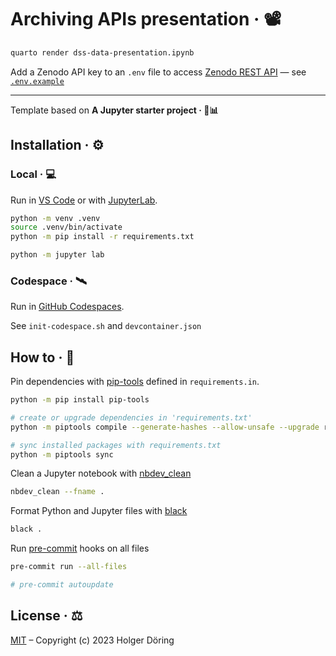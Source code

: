 # Archiving APIs presentation · 📽️

```sh
quarto render dss-data-presentation.ipynb
```

Add a Zenodo API key to an `.env` file to access [Zenodo REST API](https://developers.zenodo.org/) — see [`.env.example`](.env.example)

---

Template based on __A Jupyter starter project · 🚀📊__

## Installation · ⚙️

### Local · 💻

Run in [VS Code](https://code.visualstudio.com/docs/datascience/jupyter-notebooks) or with [JupyterLab](https://jupyterlab.readthedocs.io/en/latest/).

```sh
python -m venv .venv
source .venv/bin/activate
python -m pip install -r requirements.txt

python -m jupyter lab
```

### Codespace · 🛰️

Run in [GitHub Codespaces](https://docs.github.com/en/codespaces/overview).

See `init-codespace.sh` and `devcontainer.json`

## How to · 🤔

Pin dependencies with [pip-tools](https://github.com/jazzband/pip-tools#requirements-from-requirementsin) defined in `requirements.in`.

```sh
python -m pip install pip-tools

# create or upgrade dependencies in 'requirements.txt'
python -m piptools compile --generate-hashes --allow-unsafe --upgrade requirements.in

# sync installed packages with requirements.txt
python -m piptools sync
```

Clean a Jupyter notebook with [nbdev_clean](https://nbdev.fast.ai/tutorials/git_friendly_jupyter.html)

```sh
nbdev_clean --fname .
```

Format Python and Jupyter files with [black](https://black.readthedocs.io/en/stable/usage_and_configuration/the_basics.html)

```sh
black .
```

Run [pre-commit](https://pre-commit.com/#usage) hooks on all files

```sh
pre-commit run --all-files

# pre-commit autoupdate
```

## License · ⚖️

[MIT](https://choosealicense.com/licenses/mit/) – Copyright (c) 2023 Holger Döring
